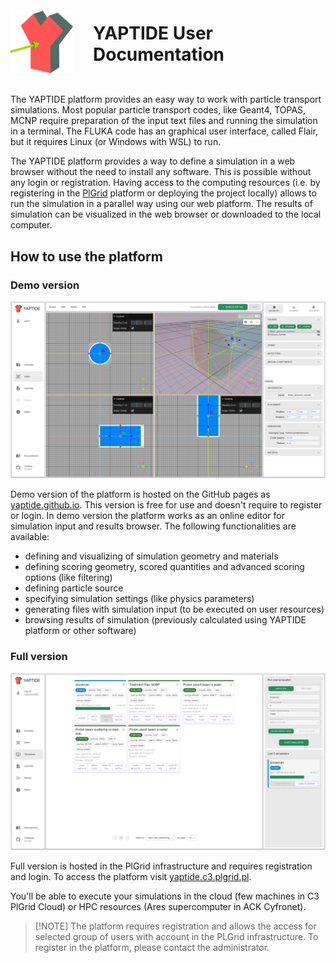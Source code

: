 <div style="display: flex; align-items: center">
    <img alt="" src="assets/logo.svg" width="100" height="100">
    <h1 style="margin-bottom: 2rem; margin-left: 2rem;">YAPTIDE User Documentation</h1>
</div>

The YAPTIDE platform provides an easy way to work with particle transport simulations.
Most popular particle transport codes, like Geant4, TOPAS, MCNP require preparation of the input text files and running the simulation in a terminal.
The FLUKA code has an graphical user interface, called Flair, but it requires Linux (or Windows with WSL) to run.

The YAPTIDE platform provides a way to define a simulation in a web browser without the need to install any software. This is possible without any login or registration.
Having access to the computing resources (i.e. by registering in the [PlGrid](https://portal.plgrid.pl/) platform or deploying the project locally) allows to run the simulation in a parallel way using our web platform. The results of simulation can be visualized in the web browser or downloaded to the local computer.

## How to use the platform

### Demo version

![Demo landing page](assets/demo.png)

Demo version of the platform is hosted on the GitHub pages as [yaptide.github.io](https://yaptide.github.io/web_dev).
This version is free for use and doesn't require to register or login.
In demo version the platform works as an online editor for simulation input and results browser. The following functionalities are available:

  - defining and visualizing of simulation geometry and materials
  - defining scoring geometry, scored quantities and advanced scoring options (like filtering)
  - defining particle source
  - specifying simulation settings (like physics parameters)
  - generating files with simulation input (to be executed on user resources)
  - browsing results of simulation (previously calculated using YAPTIDE platform or other software)


### Full version

![Simulations page - available for logged in users](assets/simulations.png)

Full version is hosted in the PlGrid infrastructure and requires registration and login. To access the platform visit [yaptide.c3.plgrid.pl](https://yaptide.c3.plgrid.pl).

You'll be able to execute your simulations in the cloud (few machines in C3 PlGrid Cloud) or HPC resources (Ares supercomputer in ACK Cyfronet). 

> [!NOTE] The platform requires registration and allows the access for selected group of users
> with account in the PLGrid infrastructure. To register in the platform, please contact the administrator.